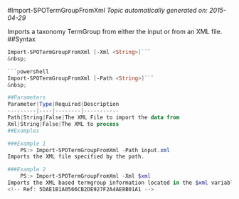 #Import-SPOTermGroupFromXml
*Topic automatically generated on: 2015-04-29*

Imports a taxonomy TermGroup from either the input or from an XML file.
##Syntax
```powershell
Import-SPOTermGroupFromXml [-Xml <String>]```
&nbsp;

```powershell
Import-SPOTermGroupFromXml [-Path <String>]```
&nbsp;

##Parameters
Parameter|Type|Required|Description
---------|----|--------|-----------
Path|String|False|The XML File to import the data from
Xml|String|False|The XML to process
##Examples

###Example 1
    PS:> Import-SPOTermGroupFromXml -Path input.xml
Imports the XML file specified by the path.

###Example 2
    PS:> Import-SPOTermGroupFromXml -Xml $xml
Imports the XML based termgroup information located in the $xml variable
<!-- Ref: 5DAE1B1A0566CB2DE927F2A4AE8B01A1 -->